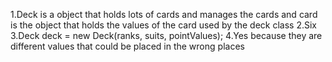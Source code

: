 1.Deck is a object that holds lots of cards and manages the cards and card is the object that holds the values of the card used by the deck class
2.Six
3.Deck deck = new Deck(ranks, suits, pointValues);
4.Yes because they are different values that could be placed in the wrong places
